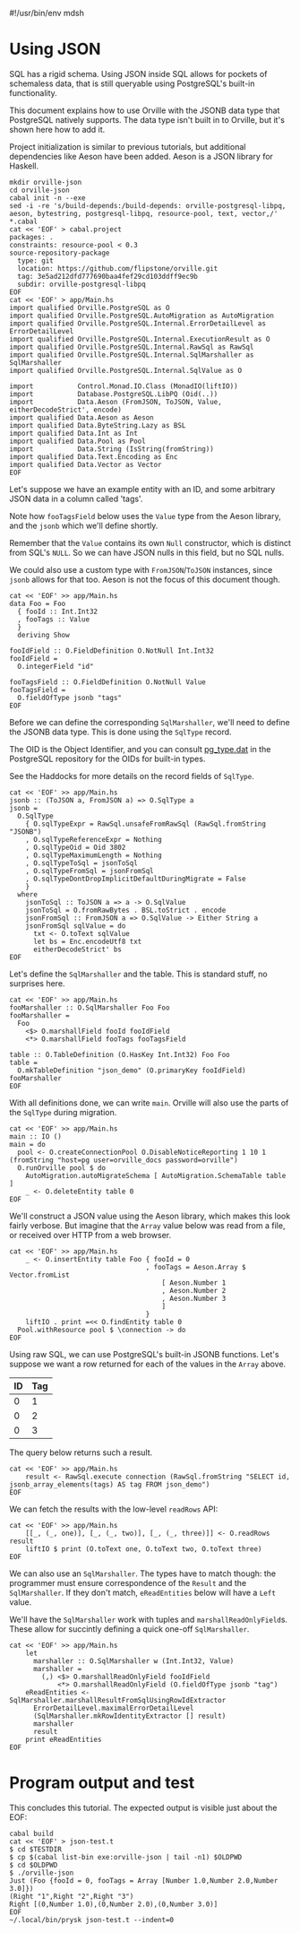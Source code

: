 #!/usr/bin/env mdsh

# Using JSON

SQL has a rigid schema. Using JSON inside SQL allows for pockets of schemaless
data, that is still queryable using PostgreSQL's built-in functionality.

This document explains how to use Orville with the JSONB data type that
PostgreSQL natively supports. The data type isn't built in to Orville, but it's
shown here how to add it.

Project initialization is similar to previous tutorials, but additional
dependencies like Aeson have been added. Aeson is a JSON library for Haskell.

```shell
mkdir orville-json
cd orville-json
cabal init -n --exe
sed -i -re 's/build-depends:/build-depends: orville-postgresql-libpq, aeson, bytestring, postgresql-libpq, resource-pool, text, vector,/' *.cabal
cat << 'EOF' > cabal.project
packages: .
constraints: resource-pool < 0.3
source-repository-package
  type: git
  location: https://github.com/flipstone/orville.git
  tag: 3e5ad212dfd777690baa4fef29cd103ddff9ec9b
  subdir: orville-postgresql-libpq
EOF
cat << 'EOF' > app/Main.hs
import qualified Orville.PostgreSQL as O
import qualified Orville.PostgreSQL.AutoMigration as AutoMigration
import qualified Orville.PostgreSQL.Internal.ErrorDetailLevel as ErrorDetailLevel
import qualified Orville.PostgreSQL.Internal.ExecutionResult as O
import qualified Orville.PostgreSQL.Internal.RawSql as RawSql
import qualified Orville.PostgreSQL.Internal.SqlMarshaller as SqlMarshaller
import qualified Orville.PostgreSQL.Internal.SqlValue as O

import           Control.Monad.IO.Class (MonadIO(liftIO))
import           Database.PostgreSQL.LibPQ (Oid(..))
import           Data.Aeson (FromJSON, ToJSON, Value, eitherDecodeStrict', encode)
import qualified Data.Aeson as Aeson
import qualified Data.ByteString.Lazy as BSL
import qualified Data.Int as Int
import qualified Data.Pool as Pool
import           Data.String (IsString(fromString))
import qualified Data.Text.Encoding as Enc
import qualified Data.Vector as Vector
EOF
```

Let's suppose we have an example entity with an ID, and some arbitrary JSON
data in a column called 'tags'.

Note how `fooTagsField` below uses the `Value` type from the Aeson library, and the
`jsonb` which we'll define shortly.

Remember that the `Value` contains its own `Null` constructor, which is
distinct from SQL's `NULL`. So we can have JSON nulls in this field, but no SQL
nulls.

We could also use a custom type with `FromJSON`/`ToJSON` instances, since
`jsonb` allows for that too. Aeson is not the focus of this document though.

```shell
cat << 'EOF' >> app/Main.hs
data Foo = Foo
  { fooId :: Int.Int32
  , fooTags :: Value
  }
  deriving Show

fooIdField :: O.FieldDefinition O.NotNull Int.Int32
fooIdField =
  O.integerField "id"

fooTagsField :: O.FieldDefinition O.NotNull Value
fooTagsField =
  O.fieldOfType jsonb "tags"
EOF
```

Before we can define the corresponding `SqlMarshaller`, we'll need to define the
JSONB data type. This is done using the `SqlType` record.

The OID is the Object Identifier, and you can consult
[pg_type.dat](https://github.com/postgres/postgres/blob/728560db7d868b3ded9a8675742083ab89bcff7c/src/include/catalog/pg_type.dat#L444)
in the PostgreSQL repository for the OIDs for built-in types.

See the Haddocks for more details on the record fields of `SqlType`.

```shell
cat << 'EOF' >> app/Main.hs
jsonb :: (ToJSON a, FromJSON a) => O.SqlType a
jsonb =
  O.SqlType
    { O.sqlTypeExpr = RawSql.unsafeFromRawSql (RawSql.fromString "JSONB")
    , O.sqlTypeReferenceExpr = Nothing
    , O.sqlTypeOid = Oid 3802
    , O.sqlTypeMaximumLength = Nothing
    , O.sqlTypeToSql = jsonToSql
    , O.sqlTypeFromSql = jsonFromSql
    , O.sqlTypeDontDropImplicitDefaultDuringMigrate = False
    }
  where
    jsonToSql :: ToJSON a => a -> O.SqlValue
    jsonToSql = O.fromRawBytes . BSL.toStrict . encode
    jsonFromSql :: FromJSON a => O.SqlValue -> Either String a
    jsonFromSql sqlValue = do
      txt <- O.toText sqlValue
      let bs = Enc.encodeUtf8 txt
      eitherDecodeStrict' bs
EOF
```

Let's define the `SqlMarshaller` and the table. This is standard stuff, no
surprises here.

```shell
cat << 'EOF' >> app/Main.hs
fooMarshaller :: O.SqlMarshaller Foo Foo
fooMarshaller =
  Foo
    <$> O.marshallField fooId fooIdField
    <*> O.marshallField fooTags fooTagsField

table :: O.TableDefinition (O.HasKey Int.Int32) Foo Foo
table =
  O.mkTableDefinition "json_demo" (O.primaryKey fooIdField) fooMarshaller
EOF
```

With all definitions done, we can write `main`. Orville will also use the parts
of the `SqlType` during migration.

```shell
cat << 'EOF' >> app/Main.hs
main :: IO ()
main = do
  pool <- O.createConnectionPool O.DisableNoticeReporting 1 10 1 (fromString "host=pg user=orville_docs password=orville")
  O.runOrville pool $ do
    AutoMigration.autoMigrateSchema [ AutoMigration.SchemaTable table ]
    _ <- O.deleteEntity table 0
EOF
```

We'll construct a JSON value using the Aeson library, which makes this look
fairly verbose. But imagine that the `Array` value below was read from a file,
or received over HTTP from a web browser.

```shell
cat << 'EOF' >> app/Main.hs
    _ <- O.insertEntity table Foo { fooId = 0
                                  , fooTags = Aeson.Array $ Vector.fromList
                                      [ Aeson.Number 1
                                      , Aeson.Number 2
                                      , Aeson.Number 3
                                      ]
                                  }
    liftIO . print =<< O.findEntity table 0
  Pool.withResource pool $ \connection -> do
EOF
```

Using raw SQL, we can use PostgreSQL's built-in JSONB functions. Let's suppose
we want a row returned for each of the values in the `Array` above.

| ID | Tag |
| -- | --- |
| 0  | 1   |
| 0  | 2   |
| 0  | 3   |

The query below returns such a result.

```shell
cat << 'EOF' >> app/Main.hs
    result <- RawSql.execute connection (RawSql.fromString "SELECT id, jsonb_array_elements(tags) AS tag FROM json_demo")
EOF
```

We can fetch the results with the low-level `readRows` API:

```shell
cat << 'EOF' >> app/Main.hs
    [[_, (_, one)], [_, (_, two)], [_, (_, three)]] <- O.readRows result
    liftIO $ print (O.toText one, O.toText two, O.toText three)
EOF
```

We can also use an `SqlMarshaller`. The types have to match though: the
programmer must ensure correspondence of the `Result` and the `SqlMarshaller`.
If they don't match, `eReadEntities` below will have a `Left` value.

We'll have the `SqlMarshaller` work with tuples and `marshallReadOnlyField`s.
These allow for succintly defining a quick one-off `SqlMarshaller`.

```shell
cat << 'EOF' >> app/Main.hs
    let
      marshaller :: O.SqlMarshaller w (Int.Int32, Value)
      marshaller =
        (,) <$> O.marshallReadOnlyField fooIdField
            <*> O.marshallReadOnlyField (O.fieldOfType jsonb "tag")
    eReadEntities <- SqlMarshaller.marshallResultFromSqlUsingRowIdExtractor
      ErrorDetailLevel.maximalErrorDetailLevel
      (SqlMarshaller.mkRowIdentityExtractor [] result)
      marshaller
      result
    print eReadEntities
EOF
```
# Program output and test

This concludes this tutorial. The expected output is visible just about the EOF:

```shell
cabal build
cat << 'EOF' > json-test.t
$ cd $TESTDIR
$ cp $(cabal list-bin exe:orville-json | tail -n1) $OLDPWD
$ cd $OLDPWD
$ ./orville-json
Just (Foo {fooId = 0, fooTags = Array [Number 1.0,Number 2.0,Number 3.0]})
(Right "1",Right "2",Right "3")
Right [(0,Number 1.0),(0,Number 2.0),(0,Number 3.0)]
EOF
~/.local/bin/prysk json-test.t --indent=0
```
